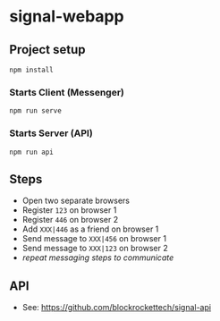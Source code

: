 # signal-webapp

## Project setup
```
npm install
```

### Starts Client (Messenger)
```
npm run serve
```

### Starts Server (API)
```
npm run api
```


## Steps

* Open two separate browsers
* Register `123` on browser 1
* Register `446` on browser 2
* Add `XXX|446` as a friend on browser 1
* Send message to `XXX|456` on browser 1
* Send message to `XXX|123` on browser 2
* _repeat messaging steps to communicate_


## API

* See: https://github.com/blockrockettech/signal-api